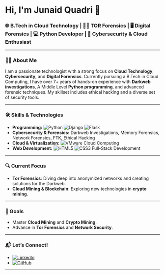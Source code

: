 # Hi, I'm Junaid Quadri 👋

### 🌐 B.Tech in Cloud Technology | 🕵️‍♂️ TOR Forensics | 🖥️ Digital Forensics | 💻 Python Developer | 🔐 Cybersecurity & Cloud Enthusiast

---

### 👨‍💻 About Me

I am a passionate technologist with a strong focus on **Cloud Technology**, **Cybersecurity**, and **Digital Forensics**. Currently pursuing a B.Tech in Cloud Computing, I have over 7+ years of hands-on experience with **Darkweb investigations**, A Middle Level **Python programming**, and advanced forensic techniques. My skillset includes ethical hacking and a diverse set of security tools.

---

### 🛠️ Skills & Technologies

- **Programming:** ![Python](https://img.shields.io/badge/Python-3776AB?style=for-the-badge&logo=python&logoColor=white) ![Django](https://img.shields.io/badge/Django-092E20?style=for-the-badge&logo=django&logoColor=white) ![Flask](https://img.shields.io/badge/Flask-000000?style=for-the-badge&logo=flask&logoColor=white)
- **Cybersecurity & Forensics:** Darkweb Investigations, Memory Forensics, Network Forensics, FTK, Ethical Hacking
- **Cloud & Virtualization:** ![VMware](https://img.shields.io/badge/VMware-607078?style=for-the-badge&logo=vmware&logoColor=white) Cloud Computing
- **Web Development:** ![HTML5](https://img.shields.io/badge/HTML5-E34F26?style=for-the-badge&logo=html5&logoColor=white) ![CSS3](https://img.shields.io/badge/CSS3-1572B6?style=for-the-badge&logo=css3&logoColor=white) Full-Stack Development

---

### 🔍 Current Focus

- **Tor Forensics**: Diving deep into anonymized networks and creating solutions for the Darkweb.
- **Cloud Mining & Blockchain**: Exploring new technologies in **crypto mining**.

---

### 🎯 Goals

- Master **Cloud Mining** and **Crypto Mining**.
- Advance in **Tor Forensics** and **Network Security**.

---

### 📬 Let’s Connect!
- [![LinkedIn](https://img.shields.io/badge/LinkedIn-0077B5?style=for-the-badge&logo=linkedin&logoColor=white)](https://www.linkedin.com/in/junaid-quadri-084279241/)
- [![GitHub](https://img.shields.io/badge/GitHub-181717?style=for-the-badge&logo=github&logoColor=white)](https://www.github.com/yottajunaid)

---
